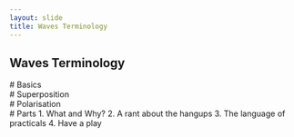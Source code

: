 ```yaml
---
layout: slide
title: Waves Terminology
---
```

 
 
<section>
 <h1>Waves Terminology</h1>

</section>
<section>
<section data-markdown data-notes="^Note:">
# Basics
</section>
<section data-background-iframe="https://www.geogebra.org/m/SxNZa3Q2">
</section>
</section>

<section>
<section data-markdown data-notes="^Note:">
# Superposition
</section>
<section data-background-iframe="https://www.geogebra.org/m/kMYRHveA">
</section>
</section>

<section>
<section data-markdown data-notes="^Note:">
# Polarisation
</section>
<section data-background-iframe="https://www.geogebra.org/m/qcAQnjhH">
 </section>
 <section data-background-iframe="https://www.geogebra.org/m/x5w3XjJs">
 </section>
 <section data-background-iframe="https://www.geogebra.org/m/TUeTbXfR">
 </section>
</section>

<section data-markdown data-notes="^Note:">
# Parts
1. What and Why?
2. A rant about the hangups
3. The language of practicals
4. Have a play
</section>
